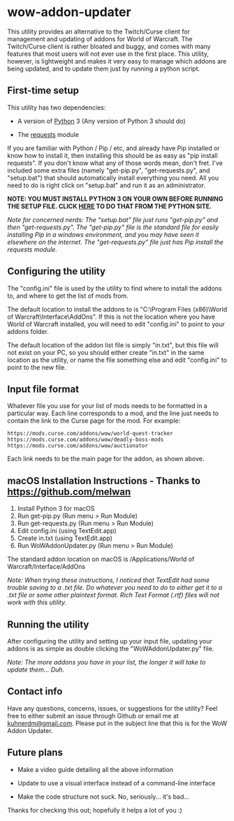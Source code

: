 # wow-addon-updater

This utility provides an alternative to the Twitch/Curse client for management and updating of addons for World of Warcraft. The Twitch/Curse client is rather bloated and buggy, and comes with many features that most users will not ever use in the first place. This utility, however, is lightweight and makes it very easy to manage which addons are being updated, and to update them just by running a python script.

## First-time setup

This utility has two dependencies:

* A version of [Python](https://www.python.org/) 3 (Any version of Python 3 should do)

* The [requests](http://docs.python-requests.org/en/master/) module

If you are familiar with Python / Pip / etc, and already have Pip installed or know how to install it, then installing this should be as easy as "pip install requests". If you don't know what any of those words mean, don't fret. I've included some extra files (namely "get-pip.py", "get-requests.py", and "setup.bat") that should automatically install everything you need. All you need to do is right click on "setup.bat" and run it as an administrator.

**NOTE: YOU MUST INSTALL PYTHON 3 ON YOUR OWN BEFORE RUNNING THE SETUP FILE. CLICK [HERE](https://www.python.org/downloads/) TO DO THAT FROM THE PYTHON SITE.**

*Note for concerned nerds: The "setup.bat" file just runs "get-pip.py" and then "get-requests.py". The "get-pip.py" file is the standard file for easily installing Pip in a windows environment, and you may have seen it elsewhere on the internet. The "get-requests.py" file just has Pip install the requests module.*

## Configuring the utility

The "config.ini" file is used by the utility to find where to install the addons to, and where to get the list of mods from.

The default location to install the addons to is "C:\Program Files (x86)\World of Warcraft\Interface\AddOns". If this is not the location where you have World of Warcraft installed, you will need to edit "config.ini" to point to your addons folder.

The default location of the addon list file is simply "in.txt", but this file will not exist on your PC, so you should either create "in.txt" in the same location as the utility, or name the file something else and edit "config.ini" to point to the new file.

## Input file format

Whatever file you use for your list of mods needs to be formatted in a particular way. Each line corresponds to a mod, and the line just needs to contain the link to the Curse page for the mod. For example:

    https://mods.curse.com/addons/wow/world-quest-tracker
    https://mods.curse.com/addons/wow/deadly-boss-mods
    https://mods.curse.com/addons/wow/auctionator
    
Each link needs to be the main page for the addon, as shown above.

## macOS Installation Instructions - Thanks to https://github.com/melwan

1. Install Python 3 for macOS
2. Run get-pip.py (Run menu > Run Module)
3. Run get-requests.py (Run menu > Run Module)
4. Edit config.ini (using TextEdit.app)
5. Create in.txt (using TextEdit.app)
6. Run WoWAddonUpdater.py (Run menu > Run Module)

The standard addon location on macOS is /Applications/World of Warcraft/Interface/AddOns

*Note: When trying these instructions, I noticed that TextEdit had some trouble saving to a .txt file. Do whatever you need to do to either get it to a .txt file or some other plaintext format. Rich Text Format (.rtf) files will not work with this utility.*

## Running the utility

After configuring the utility and setting up your input file, updating your addons is as simple as double clicking the "WoWAddonUpdater.py" file.

*Note: The more addons you have in your list, the longer it will take to update them... Duh.*

## Contact info

Have any questions, concerns, issues, or suggestions for the utility? Feel free to either submit an issue through Github or email me at kuhnerdm@gmail.com. Please put in the subject line that this is for the WoW Addon Updater.

## Future plans

* Make a video guide detailing all the above information

* Update to use a visual interface instead of a command-line interface

* Make the code structure not suck. No, seriously... it's bad...

Thanks for checking this out; hopefully it helps a lot of you :)
